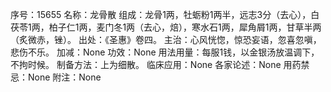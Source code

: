 序号：15655
名称：龙骨散
组成：龙骨1两，牡蛎粉1两半，远志3分（去心），白茯苓1两，柏子仁1两，麦门冬1两（去心，焙），寒水石1两，犀角屑1两，甘草半两（炙微赤，锉）。
出处：《圣惠》卷四。
主治：心风恍惚，惊恐妄语，忽喜忽嗔，悲伤不乐。
加减：None
功效：None
用法用量：每服1钱，以金银汤放温调下，不拘时候。
制备方法：上为细散。
临床应用：None
各家论述：None
用药禁忌：None
附注：None
